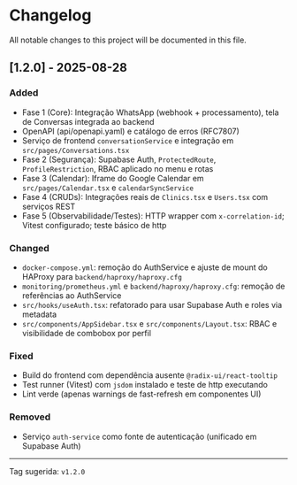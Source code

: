 # Changelog

All notable changes to this project will be documented in this file.

## [1.2.0] - 2025-08-28

### Added
- Fase 1 (Core): Integração WhatsApp (webhook + processamento), tela de Conversas integrada ao backend
- OpenAPI (api/openapi.yaml) e catálogo de erros (RFC7807)
- Serviço de frontend `conversationService` e integração em `src/pages/Conversations.tsx`
- Fase 2 (Segurança): Supabase Auth, `ProtectedRoute`, `ProfileRestriction`, RBAC aplicado no menu e rotas
- Fase 3 (Calendar): Iframe do Google Calendar em `src/pages/Calendar.tsx` e `calendarSyncService`
- Fase 4 (CRUDs): Integrações reais de `Clinics.tsx` e `Users.tsx` com serviços REST
- Fase 5 (Observabilidade/Testes): HTTP wrapper com `x-correlation-id`; Vitest configurado; teste básico de http

### Changed
- `docker-compose.yml`: remoção do AuthService e ajuste de mount do HAProxy para `backend/haproxy/haproxy.cfg`
- `monitoring/prometheus.yml` e `backend/haproxy/haproxy.cfg`: remoção de referências ao AuthService
- `src/hooks/useAuth.tsx`: refatorado para usar Supabase Auth e roles via metadata
- `src/components/AppSidebar.tsx` e `src/components/Layout.tsx`: RBAC e visibilidade de combobox por perfil

### Fixed
- Build do frontend com dependência ausente `@radix-ui/react-tooltip`
- Test runner (Vitest) com `jsdom` instalado e teste de http executando
- Lint verde (apenas warnings de fast-refresh em componentes UI)

### Removed
- Serviço `auth-service` como fonte de autenticação (unificado em Supabase Auth)

---

Tag sugerida: `v1.2.0`